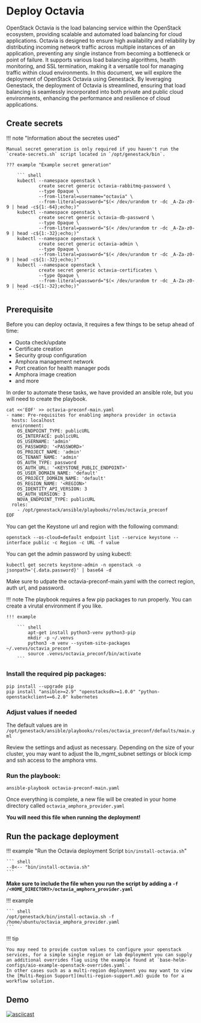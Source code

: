 # Deploy Octavia

OpenStack Octavia is the load balancing service within the OpenStack ecosystem, providing scalable and automated load balancing for cloud applications. Octavia is designed to ensure high availability and reliability by distributing incoming network traffic across multiple instances of an application, preventing any single instance from becoming a bottleneck or point of failure. It supports various load balancing algorithms, health monitoring, and SSL termination, making it a versatile tool for managing traffic within cloud environments. In this document, we will explore the deployment of OpenStack Octavia using Genestack. By leveraging Genestack, the deployment of Octavia is streamlined, ensuring that load balancing is seamlessly incorporated into both private and public cloud environments, enhancing the performance and resilience of cloud applications.

## Create secrets

!!! note "Information about the secretes used"

    Manual secret generation is only required if you haven't run the `create-secrets.sh` script located in `/opt/genestack/bin`.

    ??? example "Example secret generation"

        ``` shell
        kubectl --namespace openstack \
                create secret generic octavia-rabbitmq-password \
                --type Opaque \
                --from-literal=username="octavia" \
                --from-literal=password="$(< /dev/urandom tr -dc _A-Za-z0-9 | head -c${1:-64};echo;)"
        kubectl --namespace openstack \
                create secret generic octavia-db-password \
                --type Opaque \
                --from-literal=password="$(< /dev/urandom tr -dc _A-Za-z0-9 | head -c${1:-32};echo;)"
        kubectl --namespace openstack \
                create secret generic octavia-admin \
                --type Opaque \
                --from-literal=password="$(< /dev/urandom tr -dc _A-Za-z0-9 | head -c${1:-32};echo;)"
        kubectl --namespace openstack \
                create secret generic octavia-certificates \
                --type Opaque \
                --from-literal=password="$(< /dev/urandom tr -dc _A-Za-z0-9 | head -c${1:-32};echo;)"
        ```

## Prerequisite

Before you can deploy octavia, it requires a few things to be setup ahead of time:

* Quota check/update
* Certificate creation
* Security group configuration
* Amphora management network
* Port creation for health manager pods
* Amphora image creation
* and more

In order to automate these tasks, we have provided an ansible role, but you will need to create the playbook. 

``` shell
cat <<'EOF' >> octavia-preconf-main.yaml
- name: Pre-requisites for enabling amphora provider in octavia
  hosts: localhost
  environment:
    OS_ENDPOINT_TYPE: publicURL
    OS_INTERFACE: publicURL
    OS_USERNAME: 'admin'
    OS_PASSWORD: '<PASSWORD>'
    OS_PROJECT_NAME: 'admin'
    OS_TENANT_NAME: 'admin'
    OS_AUTH_TYPE: password
    OS_AUTH_URL: '<KEYSTONE_PUBLIC_ENDPOINT>'
    OS_USER_DOMAIN_NAME: 'default'
    OS_PROJECT_DOMAIN_NAME: 'default'
    OS_REGION_NAME: '<REGION>'
    OS_IDENTITY_API_VERSION: 3
    OS_AUTH_VERSION: 3
    NOVA_ENDPOINT_TYPE: publicURL
  roles:  
    - /opt/genestack/ansible/playbooks/roles/octavia_preconf
EOF
```

You can get the Keystone url and region with the following command:

``` shell
openstack --os-cloud=default endpoint list --service keystone --interface public -c Region -c URL -f value
```

You can get the admin password by using kubectl:

``` shell
kubectl get secrets keystone-admin -n openstack -o jsonpath='{.data.password}' | base64 -d
```

Make sure to udpate the octavia-preconf-main.yaml with the correct region, auth url, and password.

!!! note
    The playbook requires a few pip packages to run properly.  You can create a virutal environment if you like.

    !!! example

        ``` shell
            apt-get install python3-venv python3-pip
            mkdir -p ~/.venvs
            python3 -m venv --system-site-packages ~/.venvs/octavia_preconf
            source .venvs/octavia_preconf/bin/activate
        ```

### Install the required pip packages:

``` shell
pip install --upgrade pip
pip install "ansible>=2.9" "openstacksdk>=1.0.0" "python-openstackclient==6.2.0" kubernetes
```

### Adjust values if needed

The default values are in `/opt/genestack/ansible/playbooks/roles/octavia_preconf/defaults/main.yml`

Review the settings and adjust as necessary.  Depending on the size of your cluster, you may want to adjust the lb_mgmt_subnet settings or block icmp and ssh access to the amphora vms.

### Run the playbook:

``` shell
ansible-playbook octavia-preconf-main.yaml
```

Once everything is complete, a new file will be created in your home directory called `octavia_amphora_provider.yaml`

**You will need this file when running the deployment!**

## Run the package deployment

!!! example "Run the Octavia deployment Script `bin/install-octavia.sh`"

    ``` shell
    --8<-- "bin/install-octavia.sh"
    ```

**Make sure to include the file when you run the script by adding a `-f /<HOME_DIRECTORY>/octavia_amphora_provider.yaml`**

!!! example

    ``` shell
    /opt/genestack/bin/install-octavia.sh -f /home/ubuntu/octavia_amphora_provider.yaml
    ```

!!! tip

    You may need to provide custom values to configure your openstack services, for a simple single region or lab deployment you can supply an additional overrides flag using the example found at `base-helm-configs/aio-example-openstack-overrides.yaml`.
    In other cases such as a multi-region deployment you may want to view the [Multi-Region Support](multi-region-support.md) guide to for a workflow solution.

## Demo

[![asciicast](https://asciinema.org/a/629814.svg)](https://asciinema.org/a/629814)
